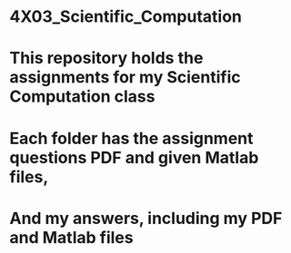 # 4X03_Scientific_Computation
# This repository holds the assignments for my Scientific Computation class
# Each folder has the assignment questions PDF and given Matlab files,
# And my answers, including my PDF and Matlab files
